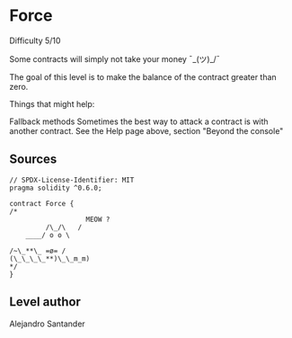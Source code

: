 # Force

Difficulty 5/10

Some contracts will simply not take your money ¯\_(ツ)\_/¯

The goal of this level is to make the balance of the contract greater than zero.

Things that might help:

Fallback methods
Sometimes the best way to attack a contract is with another contract.
See the Help page above, section "Beyond the console"

## Sources

```solidity
// SPDX-License-Identifier: MIT
pragma solidity ^0.6.0;

contract Force {
/*
                   MEOW ?
         /\_/\   /
    ____/ o o \

/~\_**\_ =ø= /
(\_\_\_\_**)\_\_m_m)
*/
}
```

## Level author

Alejandro Santander
